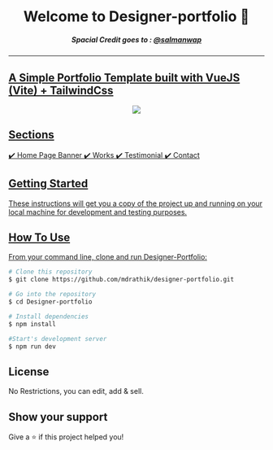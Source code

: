 <h1 align="center">Welcome to Designer-portfolio 👋</h1>

<h5 align="center">Spacial Credit goes to : <a target="_blank" href="https://www.figma.com/@salmanwap">@salmanwap</h5>

<hr/>

## A Simple Portfolio Template built with VueJS (Vite) + TailwindCss

<p align="center">
  <kbd>
    <img src="sample.png"></img>
  </kbd>
</p>

<!-- ### **[click here to see Demo](https://desinger-portfolio.netlify.app/)**. -->

## Sections

✔️ Home Page Banner
✔️ Works
✔️ Testimonial
✔️ Contact

## Getting Started

These instructions will get you a copy of the project up and running on your local machine for development and testing purposes.

## How To Use

From your command line, clone and run Designer-Portfolio:

```bash
# Clone this repository
$ git clone https://github.com/mdrathik/designer-portfolio.git

# Go into the repository
$ cd Designer-portfolio

# Install dependencies
$ npm install

#Start's development server
$ npm run dev
```

## License

No Restrictions, you can edit, add & sell.

## Show your support

Give a ⭐️ if this project helped you!
